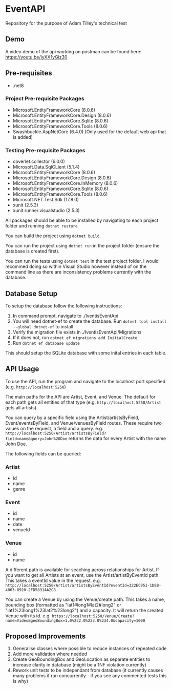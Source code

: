 # EventAPI
Repository for the purpose of Adam Tilley's technical test

## Demo
A video demo of the api working on postman can be found here:
https://youtu.be/lyXX1yGiz30


## Pre-requisites

- .net8

### Project Pre-requisite Packages
- Microsoft.EntityFrameworkCore (8.0.6)
- Microsoft.EntityFrameworkCore.Design (8.0.6)
- Microsoft.EntityFrameworkCore.Sqlite (8.0.6)
- Microsoft.EntityFrameworkCore.Tools (8.0.6)
- Swashbuckle.AspNetCore (6.4.0) (Only used for the default web api that is added)

### Testing Pre-requisite Packages
- coverlet.collector (6.0.0)
- Microsoft.Data.SqlCLient (5.1.4)
- Microsoft.EntityFrameworkCore (8.0.6)
- Microsoft.EntityFrameworkCore.Design (8.0.6)
- Microsoft.EntityFrameworkCore.InMemory (8.0.6)
- Microsoft.EntityFrameworkCore.Sqlite (8.0.6)
- Microsoft.EntityFrameworkCore.Tools (8.0.6)
- Microsoft.NET.Test.Sdk (17.8.0)
- xunit (2.5.3)
- xunit.runner.visualstudio (2.5.3)

All packages should be able to be installed by navigating to each project folder and running `dotnet restore`

You can build the project using `dotnet build`.

You can run the project using `dotnet run` in the project folder (ensure the database is created first).

You can run the tests using `dotnet test` in the test project folder. I would recommed doing so within Visual Studio however instead of on the command line as there are inconsistency problems currently with the database.

## Database Setup
To setup the database follow the following instructions:
1. In command prompt, navigate to ./IventisEventApi
2. You will need dotnet-ef to create the database. Run `dotnet tool install --global dotnet-ef` to install
3. Verify the migration file exists in ./IventisEventApi/Migrations
4. If it does not, run `dotnet ef migrations add InitialCreate`
5. Run `dotnet ef database update`

This should setup the SQLite database with some inital entries in each table.

## API Usage
To use the API, run the program and navigate to the localhost port specified (e.g. `http://localhost:5250`)

The main paths for the API are Artist, Event, and Venue. The default for each path gets all entities of that type (e.g. `http://localhost:5250/Artist` gets all artists)

You can query by a specific field using the Artist/artistsByField, Event/eventsByField, and Venue/venuesByField routes. These require two values on the request, a field and a query.
e.g. `http://localhost:5250/Artist/artistsByField?field=name&query=John%20Doe` returns the data for every Artist with the name John Doe.

The following fields can be queried:
### Artist
- id
- name
- genre
### Event
- id
- name
- date
- venueId
### Venue
- id
- name

A different path is available for seaching across relationships for Artist. If you want to get all Artists at an event, use the Artist/artistByEventId path. This takes a eventId value in the request.
e.g. `http://localhost:5250/Artist/artistsByEventId?eventId=322EC951-1D88-4063-8920-2FD5831AA2C8`

You can create a Venue by using the Venue/create path. This takes a name, bounding box (formatted as "lat1#long1#lat2#long2" or "lat1%23long1%23lat2%23long2") and a capacity. It will return the created Venue with its id.
e.g. `https://localhost:5250/Venue/Create?name=Video&geoBoundingBox=1.0%232.0%233.0%234.0&capacity=1000`

## Proposed Improvements
1. Generalise classes where possible to reduce instances of repeated code
2. Add more validation where needed
3. Create GeoBoundingBox and GeoLocation as separate entities to increase clarity in database (might be a 1NF violation currently)
4. Rework unit tests to be independant from database (it currently causes many problems if run concurrently - if you see any commented tests this is why)
